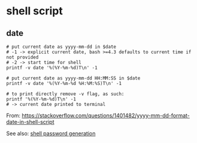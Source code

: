 # shell script

## date

```shell
# put current date as yyyy-mm-dd in $date
# -1 -> explicit current date, bash >=4.3 defaults to current time if not provided
# -2 -> start time for shell
printf -v date '%(%Y-%m-%d)T\n' -1 

# put current date as yyyy-mm-dd HH:MM:SS in $date
printf -v date '%(%Y-%m-%d %H:%M:%S)T\n' -1 

# to print directly remove -v flag, as such:
printf '%(%Y-%m-%d)T\n' -1
# -> current date printed to terminal
```

From: https://stackoverflow.com/questions/1401482/yyyy-mm-dd-format-date-in-shell-script

See also: [shell password generation](shell-password-generation.md)